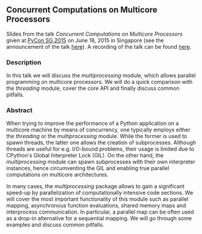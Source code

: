 ## Concurrent Computations on Multicore Processors

Slides from the talk _Concurrent Computations on Multicore Processors_ given at [PyCon SG 2015](https://pycon.sg/) on June 18, 2015 in Singapore (see the announcement of the talk [here](https://pycon.sg/schedule/presentation/54/)). A recording of the talk can be found [here](https://www.youtube.com/watch?v=XWm02dbaJTY).

### Description
In this talk we will discuss the _multiprocessing_ module, which allows parallel programming on multicore processors. We will do a quick comparison with the _threading_ module, cover the core API and finally discuss common pitfalls.

### Abstract
When trying to improve the performance of a Python application on a multicore machine by means of concurrency, one typically employs either the _threading_ or the _multiprocessing_ module. While the former is used to spawn threads, the latter one allows the creation of subprocesses. Although threads are useful for e.g. I/O-bound problems, their usage is limited due to CPython's Global Interpreter Lock (GIL). On the other hand, the _multiprocessing_ module can spawn subprocesses with their own interpreter instances, hence circumventing the GIL and enabling true parallel computations on multicore architectures.

In many cases, the _multiprocessing_ package allows to gain a significant speed-up by parallelization of computationally intensive code sections. We will cover the most important functionality of this module such as parallel mapping, asynchronous function evaluations, shared memory maps and interprocess communication. In particular, a parallel map can be often used as a drop-in alternative for a sequential mapping. We will go through some examples and discuss common pitfalls.

